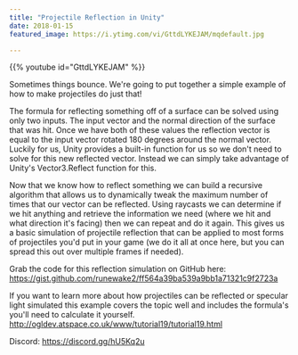 ```yaml
---
title: "Projectile Reflection in Unity"
date: 2018-01-15
featured_image: https://i.ytimg.com/vi/GttdLYKEJAM/mqdefault.jpg

---
```


{{% youtube id="GttdLYKEJAM" %}}

Sometimes things bounce. We're going to put together a simple example of how to make projectiles do just that!

The formula for reflecting something off of a surface can be solved using only two inputs. The input vector and the normal direction of the surface that was hit. Once we have both of these values the reflection vector is equal to the input vector rotated 180 degrees around the normal vector. Luckily for us, Unity provides a built-in function for us so we don't need to solve for this new reflected vector. Instead we can simply take advantage of Unity's Vector3.Reflect function for this.

Now that we know how to reflect something we can build a recursive algorithm that allows us to dynamically tweak the maximum number of times that our vector can be reflected. Using raycasts we can determine if we hit anything and retrieve the information we need (where we hit and what direction it's facing) then we can repeat and do it again. This gives us a basic simulation of projectile reflection that can be applied to most forms of projectiles you'd put in your game (we do it all at once here, but you can spread this out over multiple frames if needed).

Grab the code for this reflection simulation on GitHub here: https://gist.github.com/runewake2/ff564a39ba539a9bb1a71321c9f2723a

If you want to learn more about how projectiles can be reflected or specular light simulated this example covers the topic well and includes the formula's you'll need to calculate it yourself. http://ogldev.atspace.co.uk/www/tutorial19/tutorial19.html

Discord: https://discord.gg/hU5Kq2u